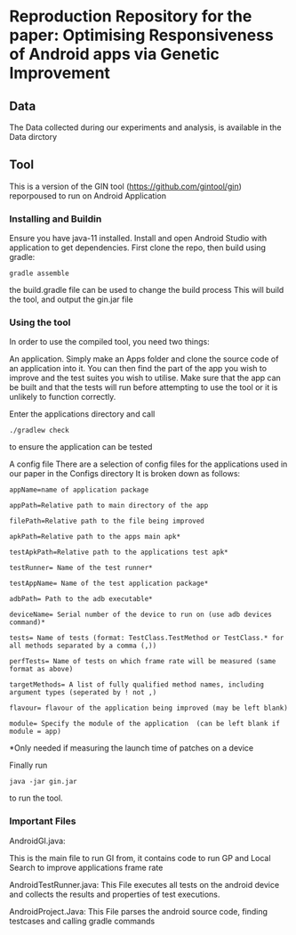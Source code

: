 # Reproduction Repository for the paper: Optimising Responsiveness of Android apps via Genetic Improvement

## Data

The Data collected during our experiments and analysis, is available in the Data dirctory

## Tool

This is a version of the GIN tool (https://github.com/gintool/gin) reporpoused to run on Android Application

### Installing and Buildin

Ensure you have java-11 installed.
Install and open Android Studio with application to get dependencies.
First clone the repo, then build using gradle:

```
gradle assemble
```

the build.gradle file can be used to change the build process
This will build the tool, and output the gin.jar file

### Using the tool

In order to use the compiled tool, you need two things:

An application.
Simply make an Apps folder and clone the source code of an application into it. You can then find the part of the app you wish to improve and the test suites you wish to utilise.
Make sure that the app can be built and that the tests will run before attempting to use the tool or it is unlikely to function correctly.

Enter the applications directory and call 
```
./gradlew check 
```
to ensure the application can be tested


A config file
There are a selection of config files for the applications used in our paper in the Configs directory
It is broken down as follows:
```
appName=name of application package

appPath=Relative path to main directory of the app

filePath=Relative path to the file being improved

apkPath=Relative path to the apps main apk*

testApkPath=Relative path to the applications test apk*

testRunner= Name of the test runner*

testAppName= Name of the test application package*

adbPath= Path to the adb executable*

deviceName= Serial number of the device to run on (use adb devices command)*

tests= Name of tests (format: TestClass.TestMethod or TestClass.* for all methods separated by a comma (,))

perfTests= Name of tests on which frame rate will be measured (same format as above)

targetMethods= A list of fully qualified method names, including argument types (seperated by ! not ,)

flavour= flavour of the application being improved (may be left blank)

module= Specify the module of the application  (can be left blank if module = app)
```

*Only needed if measuring the launch time of patches on a device

Finally run 
```
java -jar gin.jar
```
to run the tool.

### Important Files

AndroidGI.java:

This is the main file to run GI from, it contains code to run GP and Local Search to improve applications frame rate

AndroidTestRunner.java:
This File executes all tests on the android device and collects the results and properties of test executions.

AndroidProject.Java:
This File parses the android source code, finding testcases and calling gradle commands
